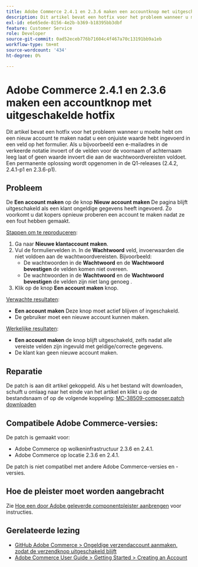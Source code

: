 ```yaml
---
title: Adobe Commerce 2.4.1 en 2.3.6 maken een accountknop met uitgeschakelde hotfix
description: Dit artikel bevat een hotfix voor het probleem wanneer u moeite hebt om een nieuw account te maken nadat u een onjuiste waarde hebt ingevoerd in een veld op het formulier. Als u bijvoorbeeld een e-mailadres in de verkeerde notatie invoert of de velden voor de voornaam of achternaam leeg laat of geen waarde invoert die aan de wachtwoordvereisten voldoet. Een permanente oplossing wordt opgenomen in de Q1-releases (2.4.2, 2.4.1-p1 en 2.3.6-p1).
exl-id: e6e65ede-8156-4e2b-b369-b18395bb3dbf
feature: Customer Service
role: Developer
source-git-commit: 0ad52eceb776b71604c4f467a70c13191bb9a1eb
workflow-type: tm+mt
source-wordcount: '434'
ht-degree: 0%

---
```


# Adobe Commerce 2.4.1 en 2.3.6 maken een accountknop met uitgeschakelde hotfix

Dit artikel bevat een hotfix voor het probleem wanneer u moeite hebt om een nieuw account te maken nadat u een onjuiste waarde hebt ingevoerd in een veld op het formulier. Als u bijvoorbeeld een e-mailadres in de verkeerde notatie invoert of de velden voor de voornaam of achternaam leeg laat of geen waarde invoert die aan de wachtwoordvereisten voldoet. Een permanente oplossing wordt opgenomen in de Q1-releases (2.4.2, 2.4.1-p1 en 2.3.6-p1).

## Probleem

De **Een account maken** op de knop **Nieuw account maken** De pagina blijft uitgeschakeld als een klant ongeldige gegevens heeft ingevoerd. Zo voorkomt u dat kopers opnieuw proberen een account te maken nadat ze een fout hebben gemaakt.

<u>Stappen om te reproduceren</u>:

1. Ga naar **Nieuwe klantaccount maken**.
1. Vul de formuliervelden in. In de **Wachtwoord** veld, invoerwaarden die niet voldoen aan de wachtwoordvereisten. Bijvoorbeeld:
   * De wachtwoorden in de **Wachtwoord** en de **Wachtwoord bevestigen** de velden komen niet overeen.
   * De wachtwoorden in de **Wachtwoord** en de **Wachtwoord bevestigen** de velden zijn niet lang genoeg .
1. Klik op de knop **Een account maken** knop.

<u>Verwachte resultaten</u>:

* **Een account maken** Deze knop moet actief blijven of ingeschakeld.
* De gebruiker moet een nieuwe account kunnen maken.

<u>Werkelijke resultaten</u>:

* **Een account maken** de knop blijft uitgeschakeld, zelfs nadat alle vereiste velden zijn ingevuld met geldige/correcte gegevens.
* De klant kan geen nieuwe account maken.

## Reparatie

De patch is aan dit artikel gekoppeld. Als u het bestand wilt downloaden, schuift u omlaag naar het einde van het artikel en klikt u op de bestandsnaam of op de volgende koppeling: [MC-38509-composer.patch downloaden](assets/MC-38509-composer.patch.zip)

## Compatibele Adobe Commerce-versies:

De patch is gemaakt voor:

* Adobe Commerce op wolkeninfrastructuur 2.3.6 en 2.4.1.
* Adobe Commerce op locatie 2.3.6 en 2.4.1.

De patch is niet compatibel met andere Adobe Commerce-versies en -versies.

## Hoe de pleister moet worden aangebracht

Zie [Hoe een door Adobe geleverde componentpleister aanbrengen](/help/how-to/general/how-to-apply-a-composer-patch-provided-by-magento.md) voor instructies.

## Gerelateerde lezing

* [GitHub Adobe Commerce > Ongeldige verzendaccount aanmaken, zodat de verzendknop uitgeschakeld blijft](https://github.com/magento/magento2/issues/30513)
* [Adobe Commerce User Guide > Getting Started > Creating an Account](https://docs.magento.com/user-guide/magento/magento-account-create.html)
